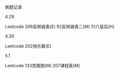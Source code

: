 刷题记录

4.29

Leetcode 206反转链表(E) 92反转链表二(M) 51八皇后(H)

4.30

Leetcode 202快乐数(E)

5.1

Leetcode 133克隆图(M) 207课程表(M)